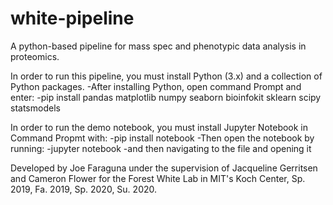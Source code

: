 # white-pipeline
 
A python-based pipeline for mass spec and phenotypic data analysis in proteomics.


In order to run this pipeline, you must install Python (3.x) and a collection of Python packages.
-After installing Python, open command Prompt and enter:
-pip install pandas matplotlib numpy seaborn bioinfokit sklearn scipy statsmodels


In order to run the demo notebook, you must install Jupyter Notebook in Command Propmt with:
-pip install notebook
-Then open the notebook by running:
-jupyter notebook
-and then navigating to the file and opening it


Developed by Joe Faraguna under the supervision of Jacqueline Gerritsen and Cameron Flower for the Forest White Lab in MIT's Koch Center, Sp. 2019, Fa. 2019, Sp. 2020, Su. 2020.
